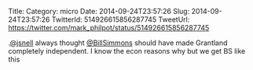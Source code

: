 Title: 
Category: micro
Date: 2014-09-24T23:57:26
Slug: 2014-09-24T23:57:26
TwitterId: 514926615856287745
TweetUrl: https://twitter.com/mark_philpot/status/514926615856287745

.[@jsnell](https://twitter.com/jsnell) always thought [@BillSimmons](https://twitter.com/BillSimmons) should have made Grantland completely independent. I know the econ reasons why but we get BS like this